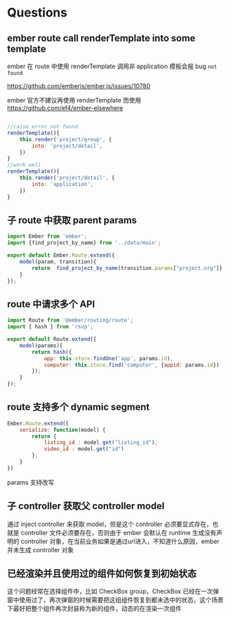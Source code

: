 # Questions 

## ember route call renderTemplate into some template

ember 在 route 中使用 renderTemplate 调用非 application 模板会报 bug `not found`

https://github.com/emberjs/ember.js/issues/10780

ember 官方不建议再使用 renderTemplate 而使用 https://github.com/ef4/ember-elsewhere

```javascript

//raise error not found
renderTemplate(){
    this.render('project/group', {
        into: 'project/detail',
    })
}
//work well
renderTemplate(){
    this.render('project/detail', {
        into: 'application',
    })
}
```
## 子 route 中获取 parent params


```javascript
import Ember from 'ember';
import {find_project_by_name} from '../data/main';

export default Ember.Route.extend({
    model(param, transition){
        return  find_project_by_name(transition.params["project.org"]}, param.project_name);
    }
});

```

## route 中请求多个 API

```javascript
import Route from '@ember/routing/route';
import { hash } from 'rsvp';

export default Route.extend({
    model(params){
        return hash({
            app: this.store.findOne('app', params.id),
            computer: this.store.find('computer', {appid: params.id})
        });
    }
});

```

## route 支持多个 dynamic segment

```javascript
Ember.Route.extend({
    serialize: function(model) {
        return {
            listing_id : model.get("listing_id"),
            video_id : model.get("id")
        };
    }
})
```

params 支持改写

## 子 controller 获取父 controller model

通过 inject controller 来获取 model，但是这个 controller 必须要显式存在，也就是 controller 文件必须要存在，否则由于 ember 会默认在 runtime 生成没有声明的 controller 对象，在当前业务如果是通过url进入，不知道什么原因，ember 并未生成 controller 对象

## 已经渲染并且使用过的组件如何恢复到初始状态

这个问题经常在选择组件中，比如 CheckBox group，CheckBox 已经在一次弹窗中使用过了，再次弹窗的时候需要把这组组件恢复到都未选中的状态，这个场景下最好把整个组件再次封装称为新的组件，动态的在渲染一次组件

